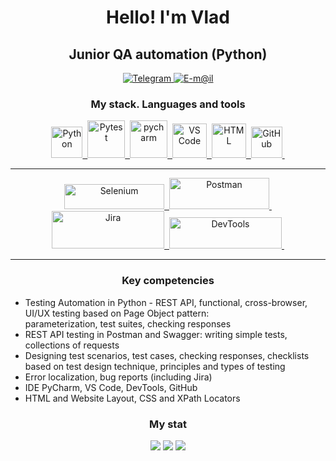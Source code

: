 
<div id="header" align="center">
	<h1>Hello! I'm Vlad</h1>
	<h2>Junior QA automation (Python)</h2>
</div>


<div id="contacts" align="center">
		<a href="https://t.me/vwvwvwvwvwv" target="_blank">
		<img src="https://img.shields.io/badge/Telegram-blue?style=for-the-badge&logo=telegram&logoColor=white" alt="Telegram"/>
	</a>
  	<a href="mailto:bogovin@internet.ru">
		<img src="https://img.shields.io/badge/mail-blue?style=for-the-badge&logo=maildotru&logoColor=orange" alt="E-m@il"/>
	</a>
</div>


<div id="stack" align="center">
  <h3>My stack. Languages and tools</h3>
 
  <a href="https://www.python.org" target="_blank">
  <img src="https://cdn.jsdelivr.net/gh/devicons/devicon/icons/python/python-original-wordmark.svg" title="Python" width="50" height="50"/>&nbsp;
	</a>
  <a href="https://pytest.org" target="_blank">
  <img src="https://cdn.jsdelivr.net/gh/devicons/devicon/icons/pytest/pytest-original-wordmark.svg" title="Pytest" width="60" height="60"/>&nbsp;
	</a>
  <a href="https://www.jetbrains.com/pycharm" target="_blank">
  <img src="https://cdn.cdnlogo.com/logos/p/22/pycharm.svg" title="pycharm" width="60" height="60"/>&nbsp;
  </a>
  <a href="https://code.visualstudio.com" target="_blank">
  <img src="https://cdn.jsdelivr.net/gh/devicons/devicon/icons/vscode/vscode-original-wordmark.svg" title="VS Code" width="55" height="55"/>&nbsp;
  </a>

  <a href="https://www.w3.org/html" target="_blank">
  <img src="https://www.w3.org/html/logo/downloads/HTML5_Logo.svg" title="HTML" width="55" height="55"/>&nbsp;
  </a>
  
  <a href="https://github.com/VladTestQA" target="_blank">
  <img src="https://cdn.jsdelivr.net/gh/devicons/devicon/icons/github/github-original-wordmark.svg" title="GitHub" width="50" height="50"/>&nbsp;
  </a>
  <hr>

  <a href="https://www.selenium.dev" target="_blank">
  <img src="https://upload.wikimedia.org/wikipedia/commons/9/9f/Selenium_logo.svg" title="Selenium" width="160" height="40"/>&nbsp;
  </a>
 
  <a href="https://www.postman.com" target="_blank">
  <img src="https://upload.wikimedia.org/wikipedia/commons/c/c2/Postman_%28software%29.png" title="Postman" width="160" height="50"/>&nbsp;
  </a>
	
  <a href="https://www.atlassian.com/software/jira" target="_blank">
  <img src="https://upload.wikimedia.org/wikipedia/commons/8/82/Jira_%28Software%29_logo.svg" title="Jira" width="180" height="60"/>&nbsp;
  </a>
	  
  <a href="https://developer.chrome.com/docs/devtools" target="_blank">
  <img src="https://reks.biz/pics/p4122.svg" title="DevTools" width="180" height="50"/>&nbsp;
  </a>
<hr>
  
</div>



<div id="competencies">
  <h3  align="center">Key competencies</h3>
<ul>

<li>Testing Automation in Python - REST API, functional, cross-browser, UI/UX testing based on Page Object pattern:<br>
	parameterization, test suites, checking responses</li>
<li>REST API testing in Postman and Swagger: writing simple tests, collections of requests</li>
<li>Designing test scenarios, test cases, checking responses, checklists based on test design technique, principles and types of testing</li>
<li>Error localization, bug reports (including Jira)</li>
<li>IDE PyCharm, VS Code, DevTools, GitHub</li>
<li>HTML and Website Layout, CSS and XPath Locators</li>
</ul>	
	
</div>







 
<div id="stat" align="center">
	<h3>My stat</h3>
	<img src="https://github-profile-summary-cards.vercel.app/api/cards/profile-details?username=VladTestQA&theme=dracula"/>
	<img src="https://github-profile-summary-cards.vercel.app/api/cards/most-commit-language?username=VladTestQA&theme=dracula"/>
	<img src="https://github-profile-summary-cards.vercel.app/api/cards/stats?username=VladTestQA&theme=dracula"/>
</div>
